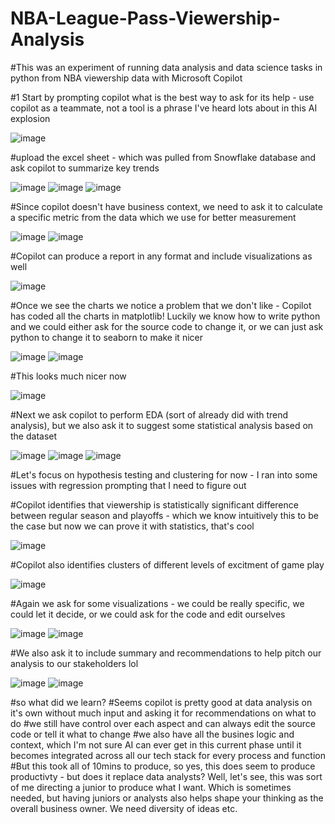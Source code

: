 # NBA-League-Pass-Viewership-Analysis

#This was an experiment of running data analysis and data science tasks in python from NBA viewership data with Microsoft Copilot

#1 Start by prompting copilot what is the best way to ask for its help - use copilot as a teammate, not a tool is a phrase I've heard lots about in this AI explosion


![image](https://github.com/user-attachments/assets/17f95743-255a-4197-a15f-a65569696272)

#upload the excel sheet - which was pulled from Snowflake database and ask copilot to summarize key trends


![image](https://github.com/user-attachments/assets/12dc98b6-0c01-4c7c-a8f1-36fcd40ef920)
![image](https://github.com/user-attachments/assets/3ecc0fb6-3aee-4797-a9e3-06da671216a0)
![image](https://github.com/user-attachments/assets/8f87e297-be96-44b6-9330-db7258641838)

#Since copilot doesn't have business context, we need to ask it to calculate a specific metric from the data which we use for better measurement


![image](https://github.com/user-attachments/assets/b04805fc-ab22-4e70-845e-2239047a9b5d)
![image](https://github.com/user-attachments/assets/a9ec1fa6-505a-448e-bb00-f4a15c3f5dc7)

#Copilot can produce a report in any format and include visualizations as well

![image](https://github.com/user-attachments/assets/207d7758-72b1-4ea3-ac44-e1b5fdeadd64)

#Once we see the charts we notice a problem that we don't like - Copilot has coded all the charts in matplotlib! Luckily we know how to write python and we could either ask for the source code to change it, or we can just ask python to change it to seaborn to make it nicer


![image](https://github.com/user-attachments/assets/5e5e62d4-cfb5-4123-be83-f3835959f86b)
![image](https://github.com/user-attachments/assets/3827d49f-2c16-4ebe-96f9-e07cfece59ba)

#This looks much nicer now

![image](https://github.com/user-attachments/assets/21f9837b-450e-47bb-b6ba-eba297affbac)

#Next we ask copilot to perform EDA (sort of already did with trend analysis), but we also ask it to suggest some statistical analysis based on the dataset


![image](https://github.com/user-attachments/assets/a40f22ea-ecce-4153-9a25-ce843f00f22e)
![image](https://github.com/user-attachments/assets/a1c2eb4d-b66f-4b55-bbda-f82d402eceef)
![image](https://github.com/user-attachments/assets/25d78260-1531-4474-8be8-0f4cb6416f04)

#Let's focus on hypothesis testing and clustering for now - I ran into some issues with regression prompting that I need to figure out


#Copilot identifies that viewership is statistically significant difference between regular season and playoffs - which we know intuitively this to be the case but now we can prove it with statistics, that's cool


![image](https://github.com/user-attachments/assets/1c5e06fd-ec9b-4df0-b3c2-4111aa32f209)

#Copilot also identifies clusters of different levels of excitment of game play


![image](https://github.com/user-attachments/assets/e4bec212-cb60-41eb-b9f5-d48e75fed9a0)

#Again we ask for some visualizations - we could be really specific, we could let it decide, or we could ask for the code and edit ourselves


![image](https://github.com/user-attachments/assets/c9bf246b-7115-49eb-b891-ac2187db6a5b)
![image](https://github.com/user-attachments/assets/8a4cb20a-5a8a-4620-bdec-b6e147dafc26)

#We also ask it to include summary and recommendations to help pitch our analysis to our stakeholders lol


![image](https://github.com/user-attachments/assets/6ffd7343-992f-4b60-8de5-a6d053374653)
![image](https://github.com/user-attachments/assets/bb9db801-9f48-44d6-95b7-0f159dfdbc63)


#so what did we learn?
#Seems copilot is pretty good at data analysis on it's own without much input and asking it for recommendations on what to do
#we still have control over each aspect and can always edit the source code or tell it what to change
#we also have all the busines logic and context, which I'm not sure AI can ever get in this current phase until it becomes integrated across all our tech stack for every process and function
#But this took all of 10mins to produce, so yes, this does seem to produce productivty - but does it replace data analysts? Well, let's see, this was sort of me directing a junior to produce what I want. Which is sometimes needed, but having juniors or analysts also helps shape your thinking as the overall business owner. We need diversity of ideas etc. 
